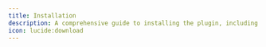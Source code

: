 ```yaml
---
title: Installation
description: A comprehensive guide to installing the plugin, including system requirements and any dependencies.
icon: lucide:download
---
```

